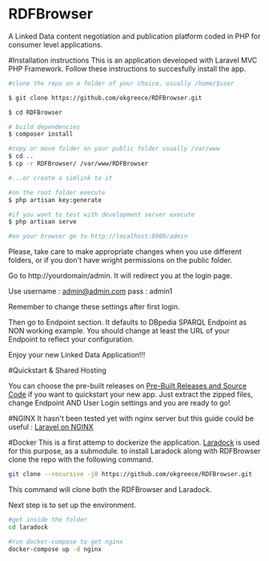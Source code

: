 # RDFBrowser
A Linked Data content negotiation and publication platform coded in PHP for consumer level applications.

#Installation instructions
This is an application developed with Laravel MVC PHP Framework. Follow these instructions to succesfully install the app.

```sh
#clone the repo on a folder of your choice, usually /home/$user

$ git clone https://github.com/okgreece/RDFBrowser.git

$ cd RDFBrowser

# build dependencies
$ composer install

#copy or move folder on your public folder usually /var/www 
$ cd ..
$ cp -r RDFBrowser/ /var/www/RDFBrowser

#...or create a simlink to it

#on the root folder execute
$ php artisan key:generate

#if you want to test with development server execute
$ php artisan serve

#on your browser go to http://localhost:8000/admin
```

Please, take care to make appropriate changes when you use different folders, or if you don't have wright permissions on the public folder. 

Go to http://yourdomain/admin. It will redirect you at the login page. 

Use username : admin@admin.com
        pass : admin1
        
Remember to change these settings after first login.

Then go to Endpoint section. It defaults to DBpedia SPARQL Endpoint as NON working example. You should change at least the URL of your Endpoint to reflect your configuration. 

Enjoy your new Linked Data Application!!!

#Quickstart & Shared Hosting

You can choose the pre-built releases on [Pre-Built Releases and Source Code](https://github.com/okgreece/RDFBrowser/releases/) if you want to quickstart your new app. Just extract the zipped files, change Endpoint AND User Login settings and you are ready to go!


#NGINX
It hasn't been tested yet with nginx server but this guide could be useful :
[Laravel on NGINX](https://www.digitalocean.com/community/tutorials/how-to-install-laravel-with-an-nginx-web-server-on-ubuntu-14-04)

#Docker
This is a first attemp to dockerize the application. [Laradock](https://github.com/LaraDock/laradock) is used for this purpose, as a submodule.
to install Laradock along with RDFBrowser clone the repo with the following command.
```bash
git clone --recursive -j8 https://github.com/okgreece/RDFBrowser.git
```
This command will clone both the RDFBrowser and Laradock. 

Next step is to set up the environment. 

```bash
#get inside the folder
cd laradock

#run docker-compose to get nginx
docker-compose up -d nginx
```